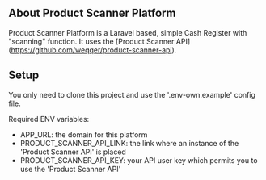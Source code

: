 ## About Product Scanner Platform

Product Scanner Platform is a Laravel based, simple Cash Register with "scanning" function. It uses the [Product Scanner API] (https://github.com/weqqer/product-scanner-api).

## Setup

You only need to clone this project and use the '.env-own.example' config file.

Required ENV variables:
- APP_URL: the domain for this platform
- PRODUCT_SCANNER_API_LINK: the link where an instance of the 'Product Scanner API' is placed
- PRODUCT_SCANNER_API_KEY: your API user key which permits you to use the 'Product Scanner API'
